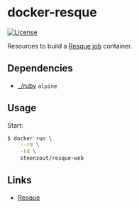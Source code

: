 # docker-resque

[![License](https://img.shields.io/badge/license-New%20BSD-blue.svg?style=flat)](https://raw.githubusercontent.com/steenzout/docker-resque-web/master/LICENSE)

Resources to build a [Resque job][resque-web] container.


## Dependencies

- [_/ruby](https://hub.docker.com/_/ruby/) `alpine`


## Usage

Start:

```bash
$ docker run \
    --rm \
    -td \
    steenzout/resque-web
```


## Links

- [Resque][resque-web]


[alpine]:	https://alpinelinux.org/	"Alpine Linux"
[resque-web]:	https://github.com/resque/resque	"resque"
